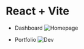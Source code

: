 # React + Vite

- Dashboard
![Homepage](https://github.com/Conversx/-Arduino-React-Vite-Line-Notify-Intruder-Notification/assets/154034573/c23c7a03-8008-408e-a748-ea95c560dd4c)

  
- Portfolio
 ![Dev](https://github.com/Conversx/-Arduino-React-Vite-Line-Notify-Intruder-Notification/assets/154034573/c2b1a430-a2a8-434e-acfb-eba731cc6cdf)
